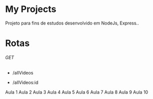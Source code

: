 # My Projects

Projeto para fins de estudos desenvolvido em NodeJs, Express..

# Rotas

###### GET

- /allVideos

- /allVideos:id


Aula 1
Aula 2
Aula 3
Aula 4
Aula 5
Aula 6
Aula 7
Aula 8
Aula 9
Aula 10